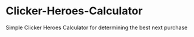 Clicker-Heroes-Calculator
=========================

Simple Clicker Heroes Calculator for determining the best next purchase
